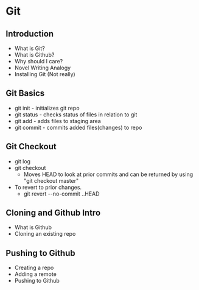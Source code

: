 # Git

## Introduction
* What is Git?
* What is Github?
* Why should I care?
* Novel Writing Analogy
* Installing Git (Not really)

## Git Basics
* git init - initializes git repo
* git status - checks status of files in relation to git
* git add - adds files to staging area
* git commit - commits added files(changes) to repo

## Git Checkout
* git log
* git checkout
    * Moves HEAD to look at prior commits and can be returned by using "git checkout master"
* To revert to prior changes.
    * git revert --no-commit <hash>..HEAD

## Cloning and Github Intro
* What is Github
* Cloning an existing repo

## Pushing to Github
* Creating a repo
* Adding a remote
* Pushing to Github